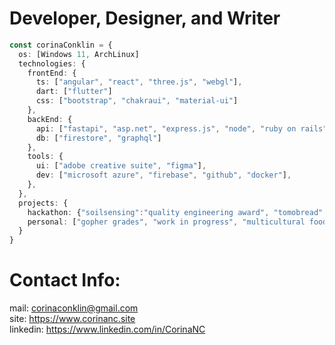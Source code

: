 # Developer, Designer, and Writer
```ts
const corinaConklin = {
  os: [Windows 11, ArchLinux]
  technologies: {
    frontEnd: {
      ts: ["angular", "react", "three.js", "webgl"],
      dart: ["flutter"]
      css: ["bootstrap", "chakraui", "material-ui"]
    },
    backEnd: {
      api: ["fastapi", "asp.net", "express.js", "node", "ruby on rails"]
      db: ["firestore", "graphql"]
    },
    tools: {
      ui: ["adobe creative suite", "figma"],
      dev: ["microsoft azure", "firebase", "github", "docker"],
    },
  },
  projects: {
    hackathon: {"soilsensing":"quality engineering award", "tomobread":"hackers' choice award", "ingrained":null},
    personal: ["gopher grades", "work in progress", "multicultural food club"],
  }
}
```
# Contact Info:
mail: corinaconklin@gmail.com <br />
site: https://www.corinanc.site <br />
linkedin: https://www.linkedin.com/in/CorinaNC <br />

